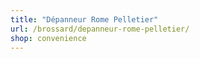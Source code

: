 ```yaml
---
title: "Dépanneur Rome Pelletier"
url: /brossard/depanneur-rome-pelletier/
shop: convenience
---
```

